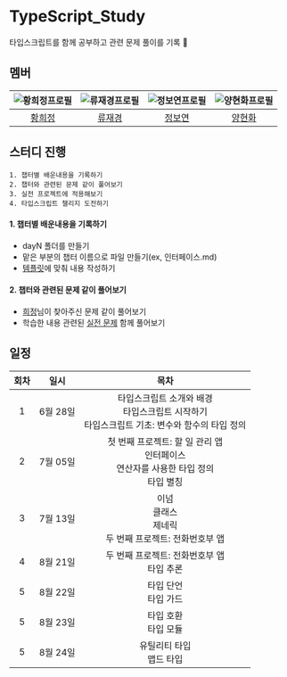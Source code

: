 # TypeScript_Study
타입스크립트를 함께 공부하고 관련 문제 풀이를 기록 📝

## 멤버

|  ![황희정프로필](https://github.com/goatFE.png?size=100)  | ![류재경프로필](https://github.com/ujkey.png?size=100) |    ![정보연프로필](https://github.com/boyeonJ.png?size=100)     |    ![양현화프로필](https://github.com/hhyanghh.png?size=100)     |
|:---------------------------------------------------:|:-----------------------------------------------------:|:--------------------------------------------------:|:--------------------------------------------------:|
|          [황희정](https://github.com/goatFE)           |         [류재경](https://github.com/ujkey)          |         [정보연](https://github.com/boyeonJ)          |         [양현화](https://github.com/hhyanghh)          |

## 스터디 진행
```
1. 챕터별 배운내용을 기록하기
2. 챕터와 관련된 문제 같이 풀어보기
3. 실전 프로젝트에 적용해보기
4. 타입스크립트 챌리지 도전하기
```
#### 1. 챕터별 배운내용을 기록하기
- dayN 폴더를 만들기
- 맡은 부분의 챕터 이름으로 파일 만들기(ex, 인터페이스.md)
- [템플릿](https://github.com/boyeonJ/TypeScript_Study/blob/main/Template.md)에 맞춰 내용 작성하기

#### 2. 챕터와 관련된 문제 같이 풀어보기
- [희정](https://github.com/goatFE)님이 찾아주신 문제 같이 풀어보기
- 학습한 내용 관련된 [실전 문제](https://yamoo9.gitbook.io/typescript/interface/parameters) 함께 풀어보기

## 일정

| 회차 |        일시        |   목차    | 
|:--:|:----------------:|:-------:|
| 1  | 6월 28일  |   타입스크립트 소개와 배경<br/> 타입스크립트 시작하기<br/> 타입스크립트 기초: 변수와 함수의 타입 정의  |
| 2  | 7월 05일  |   첫 번째 프로젝트: 할 일 관리 앱<br/>인터페이스<br/>연산자를 사용한 타입 정의<br/>타입 별칭   |
| 3  | 7월 13일  |   이넘<br/>클래스<br/>제네릭<br/>두 번째 프로젝트: 전화번호부 앱   |
| 4  | 8월 21일 |   두 번째 프로젝트: 전화번호부 앱<br/>타입 추론   |
| 5  | 8월 22일 |   타입 단언<br/>타입 가드   |
| 5  | 8월 23일 |   타입 호환<br/>타입 모듈   |
| 5  | 8월 24일 |   유틸리티 타입<br/>맵드 타입   |

